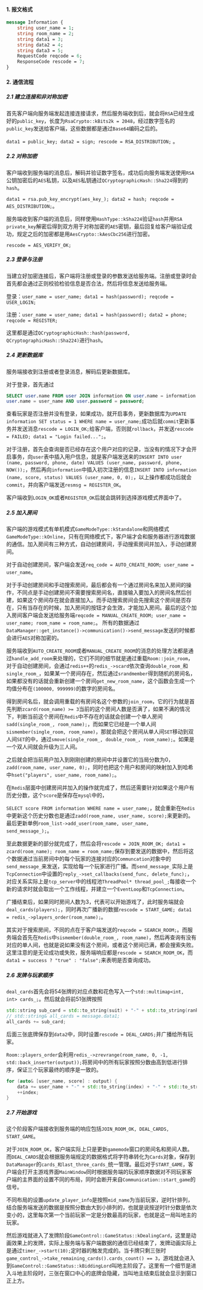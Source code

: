 #### 1. 报文格式

```proto
message Information {
    string user_name = 1;
    string room_name = 2;
    string data1 = 3;
    string data2 = 4;
    string data3 = 5;
    RequestCode reqcode = 6;
    ResponseCode rescode = 7;
}
```

#### 2. 通信流程

##### 2.1 建立连接和非对称加密

首先客户端向服务端发起连接连接请求，然后服务端收到后，就会将`RSA`已经生成好的`public_key`，长度为`RsaCrypto::kBits2k = 2048`，经过数字签名的`public_key`发送给客户端，这些数据都是通过`Base64`编码之后的。

`data1 = public_key; data2 = sign; rescode = RSA_DISTRIBUTION;` 。

##### 2.2 对称加密

客户端收到服务端的消息后，解码并验证数字签名，成功后向服务端发送使用`RSA`公钥加密后的`AES`私钥，以及`AES`私钥通过`QCryptographicHash::Sha224`得到的`hash`。

`data1 = rsa.pub_key_encrypt(aes_key_); data2 = hash; reqcode = AES_DISTRIBUTION;`。

服务端收到客户端的消息后，同样使用`HashType::kSha224`验证`hash`并用`RSA private_key`解密后得到双方用于对称加密的`AES`密钥，最后回复给客户端验证成功，规定之后的加密都是用`AesCrypto::kAesCbc256`进行加密。

`rescode = AES_VERIFY_OK;`

##### 2.3 登录与注册

当建立好加密连接后，客户端将注册或登录的参数发送给服务端。注册或登录时会首先都会通过正则校验检验信息是否合法，然后将信息发送给服务端。

登录：`user_name = user_name; data1 = hash(password); reqcode = USER_LOGIN;`

注册：`user_name = user_name; data1 = hash(password); data2 = phone; reqcode = REGISTER;`

这里都是通过`QCryptographicHash::hash(password, QCryptographicHash::Sha224)`进行`hash`。

##### 2.4 更新数据库

服务端接收到注册或者登录消息，解码后更新数据库。

对于登录，首先通过

```sql
SELECT user.name FROM user JOIN information ON user.name = information.name AND information.status = 0 WHERE
user.name = user_name AND user.password = password;
```

查看玩家是否注册并没有登录，如果成功，就开启事务，更新数据库为`UPDATE information SET status = 1 WHERE name = user_name;`成功后就`commit`更新事务并发送消息`rescode = LOGIN_OK;`给客户端，否则就`rollback`，并发送`rescode = FAILED; data1 = "Login failed...";`。

对于注册，首先会查询是否已经存在这个用户对应的记录，当没有的情况下才会开启事务，向`user`表中插入用户信息，就是客户端发送来的`INSERT INTO user (name, password, phone, date) VALUES (user_name, password, phone, NOW());`，然后再向`information`中插入初次注册的信息`INSERT INTO information (name, score, status) VALUES (user_name, 0, 0);`，以上操作都成功后就会`commit`，并向客户端发送`resmsg = REGISTER_OK`。

客户端收到`LOGIN_OK`或者`REGISTER_OK`后就会跳转到选择游戏模式界面中了。

##### 2.5 加入房间

客户端的游戏模式有单机模式`GameModeType::kStandalone`和网络模式`GameModeType::kOnline`，只有在网络模式下，客户端才会和服务器进行游戏数据的通信。加入房间有三种方式，自动创建房间，手动搜索房间并加入，手动创建房间。

对于自动创建房间，客户端会发送`req_code = AUTO_CREATE_ROOM; user_name = user_name`。

对于手动创建房间和手动搜索房间，最后都会有一个通过房间名来加入房间的操作，不同点是手动创建房间不需要搜索房间名，直接输入要加入的房间名然后创建，如果这个房间存在就会直接加入。而手动搜索房间会先搜索这个房间是否存在，只有当存在的时候，加入房间的按钮才会生效，才能加入房间。最后的这个加入房间客户端会发送给服务端`reqcode = MANUAL_CREATE_ROOM; user_name = user_name; room_name = room_name;`。 所有的数据通过`DataManager::get_instance()->communication()->send_message`发送的时候都会进行`AES`对称加密的。

服务端收到`AUTO_CREATE_ROOM`或者`MANUAL_CREATE_ROOM`的消息的处理方法都是通过`handle_add_room`来处理的，它们不同的细节就是通过重载`Room::join_room`，对于自动创建房间，会通过`redis++`的`redis_->scard`依次查询`double_room_`和`single_room_`，如果某一个房间存在，然后通过`srandmember`得到随机的房间名，如果都没有的话就会重新创建一个房间`get_new_room_name`，这个函数会生成一个均值分布在`(100000, 999999)`的数字的房间名。

得到房间名后，就会调用重载的有房间名这个参数的`join_room`，它的行为就是首先判断`zcard(room_name) >= 3`当前的这个房间人数是否满了，如果不满的情况下，判断当前这个房间在`Redis`中不存在的话就会创建一个单人房间`sadd(single_room_, room_name);`，而如果它已经是一个单人间`sismember(single_room, room_name)`，那就会把这个房间从单人间`SET`移动到双人间`SET`的中，通过`smove(single_room_, double_room_, room_name);`。如果是一个双人间就会升级为三人间。

之后就会把当前用户加入到刚刚创建的房间中并设置它的当局分数为0，`zadd(room_name, user_name, 0);`，同时也把这个用户和房间的映射加入到哈希中`hset("players", user_name, room_name);`。

在`Redis`层面中创建房间并加入的操作就完成了，然后还需要针对如果这个用户有历史分数，这个`score`是保存在`mysql`中的，

`SELECT score FROM information WHERE name = user_name;`，就会重新在`Redis`中更新这个历史分数也是通过`zadd(room_name, user_name, score);`来更新的。最后更新单例`room_list->add_user(room_name, user_name, send_message_);`。

至此数据更新的部分就完成了，然后会将`rescode = JOIN_ROOM_OK; data1 = zcard(room_name); room_name = room_name;`保存到要发送的数据中，然后将这个数据通过当前房间中的每个玩家的连接对应的`Communcation`对象中的`send_message_`来发送，实现给每一个玩家进行广播。而`send_message_`实际上是`TcpConnection`中设置的`reply_->set_callbacks(send_func, delete_func);`，对应关系实际上是`tcp_server`中的线程池`ThreadPool* thread_pool_;`每接收一个新的请求时就会取出一个工作线程，并建立一个`EventLoop`和`TcpConnection`。

广播结束后，如果同时房间人数为3，代表可以开始游戏了，此时服务端就会`deal_cards(players);`，同时再次广播新的数据`rescode = START_GAME; data1 = redis_->players_order(room_name);`。

其实对于搜索房间，不同的点在于客户端发送的`reqcode = SEARCH_ROOM;`。而服务端会首先在`Redis`中`sismember(double_room_, room_name)`，然后再查询有没有对应的单人间，也就是说如果没有这个房间，或者这个房间已满，都会搜索失败。这里注意的是无论成功或失败，服务端响应都是`rescode = SEARCH_ROOM_OK`，而`data1 = success ? "true" : "false";`来表明是否查询成功。

##### 2.6 发牌与玩家顺序

`deal_cards`首先会将54张牌的对应点数和花色写入一个`std::multimap<int, int> cards_;`。然后就会将前51张牌按照

```cpp
std::string sub_card = std::to_string(suit) + "-" + std::to_string(rank) + "#";
// std::string& all_cards = message.data1;
all_cards += sub_card;
```

后面三张底牌保存到`data2`中，同时设置`rescode = DEAL_CARDS;`并广播给所有玩家。

`Room::players_order`会利用`redis_->zrevrange(room_name, 0, -1, std::back_inserter(output));`将房间中的所有玩家按照分数由高到低进行排序，保证三个玩家最终的顺序是一致的。

```cpp
for (auto& [user_name, score] : output) {
    data += user_name + "-" + std::to_string(index) + "-" + std::to_string(static_cast<int>(score)) + "#";
    ++index;
}
```

##### 2.7 开始游戏

这个阶段客户端接收到服务端的响应包括`JOIN_ROOM_OK, DEAL_CARDS, START_GAME`。

对于`JOIN_ROOM_OK`，客户端实际上只是更新`gamemode`窗口的房间名和房间人数。而`DEAL_CARDS`就会根据服务端规定的数据格式将字符串转化为`Cards`对象，保存到`DataManager`的`cards_和last_three_cards_`统一管理。最后对于`START_GAME`，客户端会打开主游戏界面`MainWindow`同时根据服务端的玩家顺序数据对不同玩家客户端的主界面的设置不同的布局，同时会断开来自`Communication::start_game`的信号。

不同布局的设置`update_player_info`是按照`mid_name`为当前玩家，逆时针排列，结合服务端发送的数据是按照分数由大到小排列的，也就是说按逆时针分数是依次变小的，这里每次第一个当前玩家一定是分数最高的玩家，也就是这一局叫地主的玩家。

然后游戏就进入了发牌阶段`GameControl::GameStatus::kDealingCard`，这里是动画效果上的发牌，实际上服务端与客户端数据的通信已经结束了，发牌动画实际上是通过`timer_->start(10);`定时器的触发完成的。当卡牌只剩三张时`game_control_->take_remaining_cards().cards_count() == 3`，游戏就会进入到`GameControl::GameStatus::kBiddingLord`叫地主阶段了。这里有一个细节是进入斗地主阶段时，三张在窗口中心的底牌会隐藏，当叫地主结束后就会显示到窗口正上方。

